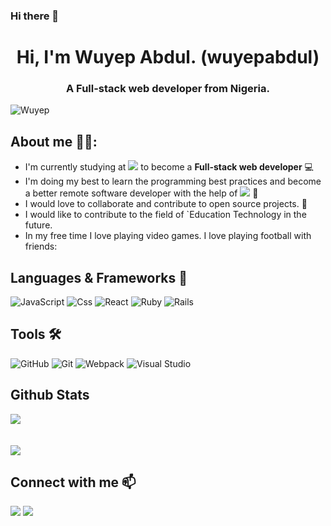 ### Hi there 👋

<h1 align="center">Hi, I'm Wuyep Abdul.&nbsp;(wuyepabdul)</h1>
<h3 align="center">A Full-stack web developer from Nigeria.</h3>
<p align="left"> <img src="https://komarev.com/ghpvc/?username=wuyepabdul&label=Views&color=blue&style=plastic" alt="Wuyep" /></p>

## **About me** 🙇‍♂️:

- I'm currently studying at ![](https://img.shields.io/badge/-Microverse-blueviolet) to become a **Full-stack web developer** :computer:
- I'm doing my best to learn the programming best practices and become a better remote software developer with the help of ![](https://img.shields.io/badge/-Microverse-blueviolet) :book:
- I would love to collaborate and contribute to open source projects. 👯
- I would like to contribute to the field of `Education Technology in the future.
- In my free time I love playing video games. I love playing football with friends:

## **Languages & Frameworks** 📶 

![JavaScript](https://icongr.am/devicon/javascript-original.svg?size=50&color=currentColor)
![Css](https://icongr.am/devicon/nodejs-original-wordmark.svg?size=70&color=currentColor)
![React](https://icongr.am/devicon/react-original.svg?size=50&color=currentColor)
![Ruby](https://icongr.am/devicon/ruby-original-wordmark.svg?size=50&color=d26a6a)
![Rails](https://icongr.am/devicon/rails-original-wordmark.svg?size=50&color=e98b8b)

## **Tools** 🛠 

![GitHub](https://icongr.am/devicon/github-original.svg?size=50&color=e86d6d)
![Git](https://icongr.am/devicon/git-original.svg?size=50&color=currentColor)
![Webpack](https://icongr.am/devicon/webpack-plain-wordmark.svg?size=50&color=e98b8b)
![Visual Studio](https://icongr.am/devicon/visualstudio-plain.svg?size=50&color=e98b8b)

## **Github Stats**
<a align="center" href="https://github.com/wuyepabdul/github-readme-stats">
  <img align="center" src="https://github-readme-stats.vercel.app/api?username=wuyepabdul&show_icons=true&theme=merko" /><br><br><br>
</a>
<a align="center" href="https://github.com/wuyepabdul/github-top-languages">
  <img align="center" src="https://github-readme-stats.vercel.app/api/top-langs/?username=wuyepabdul&theme=merko" />
</a>

<h2 align="left"><b>Connect with me</b> 📫</h2>

<p align="left">
  <a target="_blank"
    href="https://www.linkedin.com/in/abdul-wuyep/"><img
    src="https://img.shields.io/badge/-LinkedIn-0077b5?style=for-the-badge&logo=LinkedIn&logoColor=white"></img></a>
  <a target="_blank"
    href="mailto:wuyepabdul@gmail.com"><img
    src="https://img.shields.io/badge/-Google-rgb(67%2C%202%2C%20151)?style=for-the-badge&logo=Yahoo&logoColor=white"></img></a>

</p>





<!--
**wuyepabdul/wuyepabdul** is a ✨ _special_ ✨ repository because its `README.md` (this file) appears on your GitHub profile.

Here are some ideas to get you started:

- 🔭 I’m currently working on ...
- 🌱 I’m currently learning ...
- 👯 I’m looking to collaborate on ...
- 🤔 I’m looking for help with ...
- 💬 Ask me about ...
- 📫 How to reach me: ...
- 😄 Pronouns: ...
- ⚡ Fun fact: ...
-->
